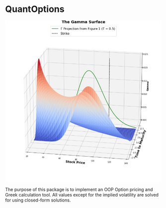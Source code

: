 # QuantOptions

![image](https://github.com/hrflkner/QuantOptions/blob/main/res/Gamma_Surface.jpg?raw=true)

The purpose of this package is to implement an OOP Option pricing and Greek calculation tool. All values except for the implied volatility are solved for using closed-form solutions.

